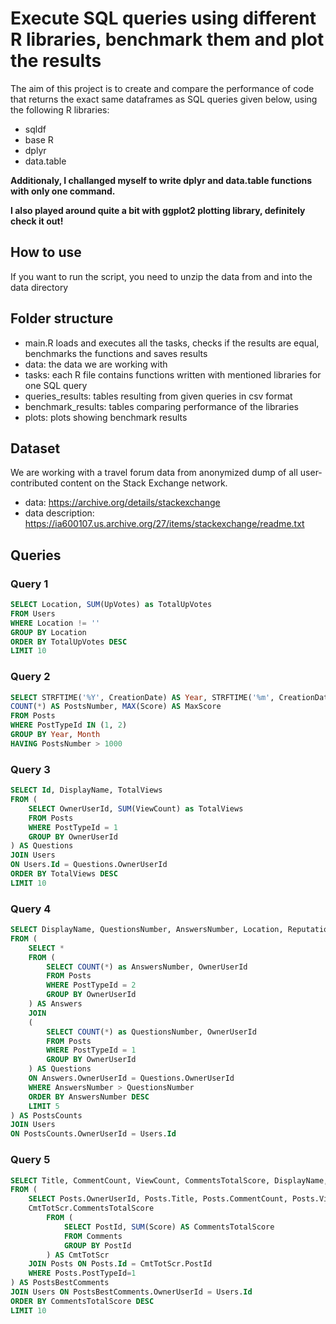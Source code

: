 # Execute SQL queries using different R libraries, benchmark them and plot the results

The aim of this project is to create and compare the performance of code that returns the exact same dataframes as SQL queries given below, using the following R libraries:
- sqldf
- base R
- dplyr
- data.table

**Additionaly, I challanged myself to write dplyr and data.table functions with only one command.**

**I also played around quite a bit with ggplot2 plotting library, definitely check it out!**

## How to use
If you want to run the script, you need to unzip the data from and into the data directory

## Folder structure
- main.R loads and executes all the tasks, checks if the results are equal, benchmarks the functions and saves results
- data: the data we are working with
- tasks: each R file contains functions written with mentioned libraries for one SQL query
- queries_results: tables resulting from given queries in csv format
- benchmark_results: tables comparing performance of the libraries
- plots: plots showing benchmark results 

## Dataset
We are working with a travel forum data from anonymized dump of all user-contributed content on the Stack Exchange network.
- data: https://archive.org/details/stackexchange
- data description: https://ia600107.us.archive.org/27/items/stackexchange/readme.txt

## Queries
### Query 1
```SQL
SELECT Location, SUM(UpVotes) as TotalUpVotes
FROM Users
WHERE Location != ''
GROUP BY Location
ORDER BY TotalUpVotes DESC
LIMIT 10 
```
### Query 2
```SQL
SELECT STRFTIME('%Y', CreationDate) AS Year, STRFTIME('%m', CreationDate) AS Month,
COUNT(*) AS PostsNumber, MAX(Score) AS MaxScore
FROM Posts
WHERE PostTypeId IN (1, 2)
GROUP BY Year, Month
HAVING PostsNumber > 1000 
```
### Query 3
```SQL
SELECT Id, DisplayName, TotalViews
FROM (
    SELECT OwnerUserId, SUM(ViewCount) as TotalViews
    FROM Posts
    WHERE PostTypeId = 1
    GROUP BY OwnerUserId
) AS Questions
JOIN Users
ON Users.Id = Questions.OwnerUserId
ORDER BY TotalViews DESC
LIMIT 10
```
### Query 4
```SQL
SELECT DisplayName, QuestionsNumber, AnswersNumber, Location, Reputation, UpVotes, DownVotes
FROM (
    SELECT *
    FROM (
        SELECT COUNT(*) as AnswersNumber, OwnerUserId
        FROM Posts
        WHERE PostTypeId = 2
        GROUP BY OwnerUserId
    ) AS Answers
    JOIN
    (
        SELECT COUNT(*) as QuestionsNumber, OwnerUserId
        FROM Posts
        WHERE PostTypeId = 1
        GROUP BY OwnerUserId
    ) AS Questions
    ON Answers.OwnerUserId = Questions.OwnerUserId
    WHERE AnswersNumber > QuestionsNumber
    ORDER BY AnswersNumber DESC
    LIMIT 5
) AS PostsCounts
JOIN Users
ON PostsCounts.OwnerUserId = Users.Id
```
### Query 5
```SQL
SELECT Title, CommentCount, ViewCount, CommentsTotalScore, DisplayName, Reputation, Location
FROM (
    SELECT Posts.OwnerUserId, Posts.Title, Posts.CommentCount, Posts.ViewCount,
    CmtTotScr.CommentsTotalScore
        FROM (
            SELECT PostId, SUM(Score) AS CommentsTotalScore
            FROM Comments
            GROUP BY PostId
        ) AS CmtTotScr
    JOIN Posts ON Posts.Id = CmtTotScr.PostId
    WHERE Posts.PostTypeId=1
) AS PostsBestComments
JOIN Users ON PostsBestComments.OwnerUserId = Users.Id
ORDER BY CommentsTotalScore DESC
LIMIT 10
```
